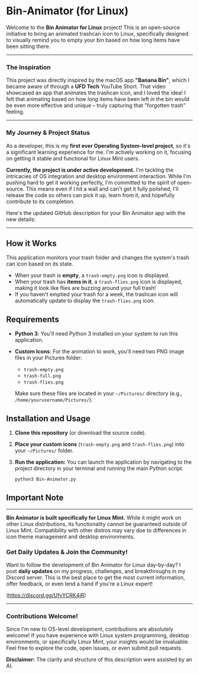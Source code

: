 # Bin-Animator (for Linux)

Welcome to the **Bin Animator for Linux** project\! This is an open-source initiative to bring an animated trashcan icon to Linux, specifically designed to visually remind you to empty your bin based on how long items have been sitting there.

-----

### The Inspiration

This project was directly inspired by the macOS app **"Banana Bin"**, which I became aware of through a **UFD Tech** YouTube Short. That video showcased an app that animates the trashcan icon, and I loved the idea\! I felt that animating based on how *long* items have been left in the bin would be even more effective and unique – truly capturing that "forgotten trash" feeling.

-----

### My Journey & Project Status

As a developer, this is my **first ever Operating System-level project**, so it's a significant learning experience for me. I'm actively working on it, focusing on getting it stable and functional for Linux Mint users.

**Currently, the project is under active development.** I'm tackling the intricacies of OS integration and desktop environment interaction. While I'm pushing hard to get it working perfectly, I'm committed to the spirit of open-source. This means even if I hit a wall and can't get it fully polished, I'll release the code so others can pick it up, learn from it, and hopefully contribute to its completion.

Here's the updated GitHub description for your Bin Animator app with the new details:

---

## How it Works

This application monitors your trash folder and changes the system's trash can icon based on its state.

* When your trash is **empty**, a `trash-empty.png` icon is displayed.
* When your trash has **items in it**, a `trash-flies.png` icon is displayed, making it look like flies are buzzing around your full trash!
* If you haven't emptied your trash for a week, the trashcan icon will automatically update to display the `trash-flies.png` icon.

## Requirements

* **Python 3**: You'll need Python 3 installed on your system to run this application.
* **Custom Icons**: For the animation to work, you'll need two PNG image files in your Pictures folder:
    * `trash-empty.png`
    * `trash-full.png`
    * `trash-flies.png`

    Make sure these files are located in your `~/Pictures/` directory (e.g., `/home/yourusername/Pictures/`).

## Installation and Usage

1.  **Clone this repository** (or download the source code).
2.  **Place your custom icons** (`trash-empty.png` and `trash-flies.png`) into your `~/Pictures/` folder.
3.  **Run the application:** You can launch the application by navigating to the project directory in your terminal and running the main Python script.

    ```bash
    python3 Bin-Animator.py
    ```

## Important Note

---

**Bin Animator is built specifically for Linux Mint.** While it might work on other Linux distributions, its functionality cannot be guaranteed outside of Linux Mint. Compatibility with other distros may vary due to differences in icon theme management and desktop environments.

### Get Daily Updates & Join the Community\!

Want to follow the development of Bin Animator for Linux day-by-day? I post **daily updates** on my progress, challenges, and breakthroughs in my Discord server. This is the best place to get the most current information, offer feedback, or even lend a hand if you're a Linux expert\!

(https://discord.gg/UfyYCRK4jR)

-----

### Contributions Welcome\!

Since I'm new to OS-level development, contributions are absolutely welcome\! If you have experience with Linux system programming, desktop environments, or specifically Linux Mint, your insights would be invaluable. Feel free to explore the code, open issues, or even submit pull requests.

**Disclaimer:** The clarity and structure of this description were assisted by an AI.
